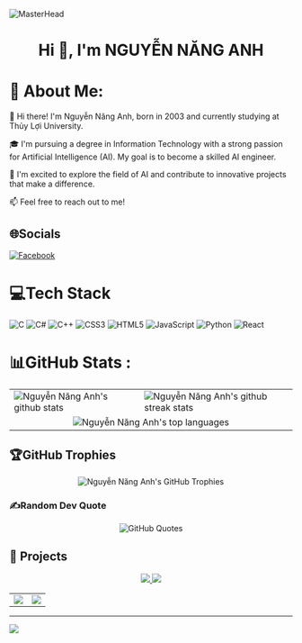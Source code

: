
![MasterHead](https://firebasestorage.googleapis.com/v0/b/flexi-coding.appspot.com/o/dempgi7-520f8d5f-63d4-4453-8822-dbc149ae27f8.gif?alt=media&token=91c0c7b2-93c3-4029-b011-1a8703c5730d)
<h1 align="center">Hi 👋, I'm NGUYỄN NĂNG ANH</h1>

# 💫 About Me:
👋 Hi there! I'm Nguyễn Năng Anh, born in 2003 and currently studying at Thủy Lợi University. 

🎓 I'm pursuing a degree in Information Technology with a strong passion for Artificial Intelligence (AI). My goal is to become a skilled AI engineer.

🚀 I'm excited to explore the field of AI and contribute to innovative projects that make a difference. 

📫 Feel free to reach out to me!

## 🌐Socials
[![Facebook](https://img.shields.io/badge/Facebook-%231877F2.svg?logo=Facebook&logoColor=white)](https://facebook.com/https://www.facebook.com/profile.php?id=100035191161128&mibextid=ZbWKwL) 

# 💻Tech Stack
![C](https://img.shields.io/badge/c-%2300599C.svg?style=flat&logo=c&logoColor=white) ![C#](https://img.shields.io/badge/c%23-%23239120.svg?style=flat&logo=c-sharp&logoColor=white) ![C++](https://img.shields.io/badge/c++-%2300599C.svg?style=flat&logo=c%2B%2B&logoColor=white) ![CSS3](https://img.shields.io/badge/css3-%231572B6.svg?style=flat&logo=css3&logoColor=white) ![HTML5](https://img.shields.io/badge/html5-%23E34F26.svg?style=flat&logo=html5&logoColor=white) ![JavaScript](https://img.shields.io/badge/javascript-%23323330.svg?style=flat&logo=javascript&logoColor=%23F7DF1E) ![Python](https://img.shields.io/badge/python-3670A0?style=flat&logo=python&logoColor=ffdd54) ![React](https://img.shields.io/badge/react-%2320232a.svg?style=flat&logo=react&logoColor=%2361DAFB)
# 📊GitHub Stats :
<table>
  <tr>
    <td>
      <img align="center" src="https://github-readme-stats.vercel.app/api?username=NGUYENNANGANH&theme=radical&hide_border=false&include_all_commits=false&count_private=false" alt="Nguyễn Năng Anh's github stats" />
    </td>
    <td>
      <img align="center" src="https://github-readme-streak-stats.herokuapp.com/?user=NGUYENNANGANH&theme=radical&hide_border=false" alt="Nguyễn Năng Anh's github streak stats" />
    </td>
  </tr>
  <tr>
    <td colspan="2" align="center">
      <img src="https://github-readme-stats.vercel.app/api/top-langs/?username=NGUYENNANGANH&theme=radical&hide_border=false&include_all_commits=false&count_private=false&layout=compact" alt="Nguyễn Năng Anh's top languages" />
    </td>
  </tr>
</table>


## 🏆GitHub Trophies
<div align="center">
  <img src="https://github-trophies.vercel.app/?username=NGUYENNANGANH&theme=radical&no-frame=false&no-bg=false&margin-w=4" alt="Nguyễn Năng Anh's GitHub Trophies" />
</div>


### ✍️Random Dev Quote
<div align="center">
  <img src="https://quotes-github-readme.vercel.app/api?type=horizontal&theme=tokyonight" alt="GitHub Quotes" />
</div>

## 🚀 Projects

<div align="center">
  <a href="https://github.com/NGUYENNANGANH/Scientific-research-2024">
    <img src="https://github-readme-stats.anuraghazra1.vercel.app/api/pin/?username=NGUYENNANGANH&repo=Scientific-research-2024&theme=radical" />
  </a>
  <a href="https://github.com/NGUYENNANGANH/Study_OOP">
    <img src="https://github-readme-stats.anuraghazra1.vercel.app/api/pin/?username=NGUYENNANGANH&repo=Study_OOP&theme=radical" />
  </a>
</div>


<div align="center">
  <table>
    <tr>
      <td>
        <a href="https://github.com/NGUYENNANGANH/Scientific-research-2024">
          <img src="https://github-readme-stats.anuraghazra1.vercel.app/api/pin/?username=NGUYENNANGANH&repo=Scientific-research-2024&theme=radical" />
        </a>
      </td>
      <td>
        <a href="https://github.com/NGUYENNANGANH/Study_OOP">
          <img src="https://github-readme-stats.anuraghazra1.vercel.app/api/pin/?username=NGUYENNANGANH&repo=Study_OOP&theme=radical" />
        </a>
      </td>
    </tr>
  </table>
</div>



---
[![](https://visitcount.itsvg.in/api?id=NGUYENNANGANH&icon=0&color=0)](https://visitcount.itsvg.in)
